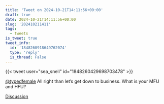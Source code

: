 ```yaml
---
title: 'Tweet on 2024-10-21T14:11:56+00:00'
draft: true
date: 2024-10-21T14:11:56+00:00
slug: '202410211411'
tags:
  - tweets
is_tweet: true
tweet_info:
  id: '1848260918649762074'
  type: 'reply'
  is_thread: False
---
```




{{< tweet user="sea_snell" id="1848260429698703478" >}}

[@typedfemale](https://x.com/typedfemale) All right than let’s get down to business. What is your MFU and HFU?

[Discussion](https://x.com/sytelus/status/1848260918649762074)
